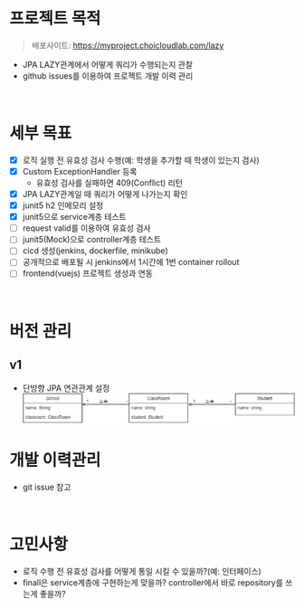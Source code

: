 # 프로젝트 목적
> 배포사이트: https://myproject.choicloudlab.com/lazy
* JPA LAZY관계에서 어떻게 쿼리가 수행되는지 관찰
* github issues를 이용하여 프로젝트 개발 이력 관리

<br>

# 세부 목표
- [x] 로직 실행 전 유효성 검사 수행(예: 학생을 추가할 때 학생이 있는지 검사)
- [x] Custom ExceptionHandler 등록
    * 유효성 검사를 실패하면 409(Conflict) 리턴
- [x] JPA LAZY관계일 때 쿼리가 어떻게 나가는지 확인
- [x] junit5 h2 인메모리 설정
- [x] junit5으로 service계층 테스트
- [ ] request valid를 이용하여 유효성 검사
- [ ] junit5(Mock)으로 controller계층 테스트
- [ ] cicd 생성(jenkins, dockerfile, minikube)
- [ ] 공개적으로 배포될 시 jenkins에서 1시간에 1번 container rollout
- [ ] frontend(vuejs) 프로젝트 생성과 연동

<br>

# 버전 관리
## v1
* 단방향 JPA 연관관계 설정
![](imgs/oneway.png)

# 개발 이력관리
* git issue 참고

<br>

# 고민사항
* 로직 수행 전 유효성 검사를 어떻게 통일 시킬 수 있을까?(예: 인터페이스)
* finall은 service계층에 구현하는게 맞을까? controller에서 바로 repository를 쓰는게 좋을까? 
